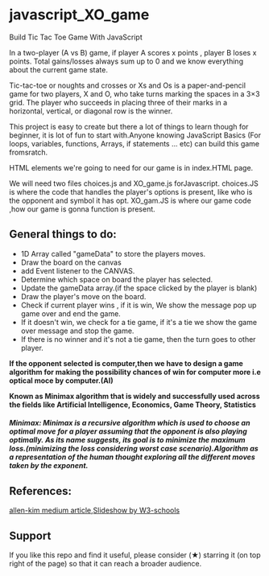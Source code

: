 # javascript_XO_game

Build Tic Tac Toe Game With JavaScript

In a two-player (A vs B) game, if player A scores x points , player B loses x points. Total gains/losses always sum up to 0 and we know everything about the current game state.

Tic-tac-toe or noughts and crosses or Xs and Os is a paper-and-pencil game for two players, X and O, who take turns marking the spaces in a 3×3 grid. The player who succeeds in placing three of their marks in a horizontal, vertical, or diagonal row is the winner.

This project is easy to create but there a lot of things to learn though for beginner, it is lot of fun to start with.Anyone knowing  JavaScript Basics (For loops, variables, functions, Arrays, if statements ... etc) can build this game fromsratch.

HTML elements we're going to need for our game is in index.HTML page.

We will need two files choices.js and XO_game.js forJavascript. choices.JS is where the code that handles the player's options is present, like who is the opponent and symbol it has opt. XO_gam.JS is where our game code ,how our game is gonna function is present.


## General things to do:
* 1D Array called "gameData" to store the players moves.
* Draw the board on the canvas
* add Event listener to the CANVAS.
* Determine which space on board the player has selected.
* Update the gameData array.(if the space clicked by the player is blank)
* Draw the player's move on the board.
* Check if current player wins , if it is win, We show the message pop up game over and end the game.
* If it doesn't win, we check for a tie game, if it's a tie we show the game over message and stop the game.
* If there is no winner and it's not a tie game, then the turn goes to other player.

**If the opponent selected is computer,then we have to design a game algorithm for making the possibility chances of win for computer more i.e optical moce by computer.(AI)**

**Known as Minimax algorithm that is widely and successfully used across the fields like Artificial Intelligence, Economics, Game Theory, Statistics**

##### Minimax: Minimax is a recursive algorithm which is used to choose an optimal move for a player assuming that the opponent is also playing optimally. As its name suggests, its goal is to minimize the maximum loss.(minimizing the loss considering worst case scenario).Algorithm as a representation of the human thought exploring all the different moves taken by the exponent.


## References:
[allen-kim medium article](https://medium.com/allenhwkim/how-to-build-a-carousel-in-pure-javascript-98d758a18811),[Slideshow by W3-schools](https://www.w3schools.com/howto/howto_js_slideshow.asp)


## Support 

If you like this repo and find it useful, please consider (★) starring it (on top right of the page) so that it can reach a broader audience.



